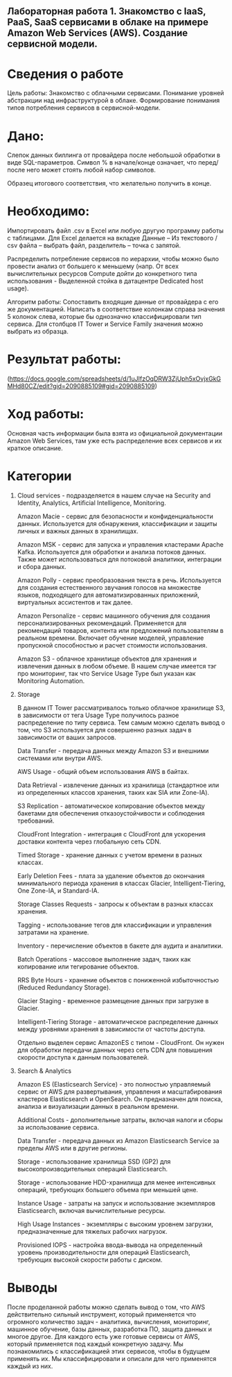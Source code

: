 ## Лабораторная работа 1. Знакомство с IaaS, PaaS, SaaS сервисами в облаке на примере Amazon Web Services (AWS). Создание сервисной модели.
# Сведения о работе

Цель работы: Знакомство с облачными сервисами. Понимание уровней абстракции над инфраструктурой в облаке. Формирование понимания типов потребления сервисов в сервисной-модели.

# Дано:

Слепок данных биллинга от провайдера после небольшой обработки в виде SQL-параметров. Символ % в начале/конце означает, что перед/после него может стоять любой набор символов.

Образец итогового соответствия, что желательно получить в конце.
# Необходимо:

Импортировать файл .csv в Excel или любую другую программу работы с таблицами. Для Excel делается на вкладке Данные – Из текстового / csv файла – выбрать файл, разделитель – точка с запятой.

Распределить потребление сервисов по иерархии, чтобы можно было провести анализ от большего к меньшему (напр. От всех вычислительных ресурсов Compute дойти до конкретного типа использования - Выделенной стойка в датацентре Dedicated host usage).

Алгоритм работы: Сопоставить входящие данные от провайдера с его же документацией. Написать в соответствие колонкам справа значения 5 колонок слева, которые бы однозначно классифицировали тип сервиса. Для столбцов IT Tower и Service Family значения можно выбрать из образца.

# Результат работы: 
(https://docs.google.com/spreadsheets/d/1uJIfzOqDRW3ZjUph5xOvjxGkGMHd80CZ/edit?gid=2090885109#gid=2090885109)

# Ход работы:
Основная часть информации была взята из официальной документации Amazon Web Services, там уже есть распределение всех сервисов и их краткое описание.

# Категории

1. Cloud services - подразделяется в нашем случае на Security and Identity, Analytics, Artificial Intelligence, Monitoring. 
   
   Amazon Macie - сервис для безопасности и конфиденциальности данных. Используется для обнаружения, классификации и защиты личных и важных данных в хранилищах.
   
   Amazon MSK - сервис для запуска и управления кластерами Apache Kafka. Используется для обработки и анализа потоков данных. Также может использоваться для потоковой аналитики, интеграции и сбора данных.
   
   Amazon Polly - сервис преобразования текста в речь. Используется для создания естественного звучания голосов на множестве языков, подходящего для автоматизированных приложений, виртуальных ассистентов и так далее.
   
   Amazon Personalize - сервис машинного обучения для создания персонализированных рекомендаций. Применяется для рекомендаций товаров, контента или предложений пользователям в реальном времени. Включает обучение моделей, управление пропускной способностью и расчет стоимости использования.

   Amazon S3 -  облачное хранилище объектов для хранения и извлечения данных в любом объеме. В нашем случае имеется тэг про мониторинг, так что Service Usage Type был указан как Monitoring Automation.

2. Storage
   
   В данном IT Tower рассматривалось только облачное хранилище S3, в зависимости от тега Usage Type получилось разное распределение по типу сервиса. Тем самым можно сделать вывод о том, что S3 используется для совершенно разных задач в зависимости от ваших запросов.
   
   Data Transfer - передача данных между Amazon S3 и внешними системами или внутри AWS.

   AWS Usage - общий объем использования AWS в байтах.
   
   Data Retrieval - извлечение данных из хранилища (стандартное или из определенных классов 
   хранения, таких как SIA или Zone-IA).
   
   S3 Replication - автоматическое копирование объектов между бакетами для обеспечения отказоустойчивости и соблюдения требований.
   
   CloudFront Integration - интеграция с CloudFront для ускорения доставки контента через глобальную сеть CDN.
   
   Timed Storage - хранение данных с учетом времени в разных классах.
   
   Early Deletion Fees - плата за удаление объектов до окончания минимального периода хранения в классах Glacier, Intelligent-Tiering, One Zone-IA, и Standard-IA.
   
   Storage Classes Requests - запросы к объектам в разных классах хранения.
   
   Tagging - использование тегов для классификации и управления затратами на хранение.
   
   Inventory - перечисление объектов в бакете для аудита и аналитики.
   
   Batch Operations - массовое выполнение задач, таких как копирование или тегирование объектов.
   
   RRS Byte Hours - хранение объектов с пониженной избыточностью (Reduced Redundancy Storage).
   
   Glacier Staging - временное размещение данных при загрузке в Glacier.

   Intelligent-Tiering Storage - автоматическое распределение данных между уровнями хранения в зависимости от частоты доступа.
   
   Отдельно выделен сервис AmazonES с типом - CloudFront. Он нужен для обработки передачи данных через сеть CDN для повышения скорости доступа к данным пользователей.

3. Search & Analytics

   Amazon ES (Elasticsearch Service) - это полностью управляемый сервис от AWS для развертывания, управления и масштабирования кластеров Elasticsearch и OpenSearch. Он предназначен для поиска, анализа и визуализации данных в реальном времени.
   
   Additional Costs - дополнительные затраты, включая налоги и сборы за использование сервиса.
   
   Data Transfer - передача данных из Amazon Elasticsearch Service за пределы AWS или в другие регионы.
   
   Storage - использование хранилища SSD (GP2) для высокопроизводительных операций Elasticsearch.
   
   Storage - использование HDD-хранилища для менее интенсивных операций, требующих большего объема при меньшей цене.
   
   Instance Usage - затраты на запуск и использование экземпляров Elasticsearch, включая вычислительные ресурсы.
   
   High Usage Instances - экземпляры с высоким уровнем загрузки, предназначенные для тяжелых рабочих нагрузок.
   
   Provisioned IOPS - настройка ввода-вывода на определенный уровень производительности для операций Elasticsearch, требующих высокой скорости работы с диском.

# Выводы

После проделанной работы можно сделать вывод о том, что AWS действительно сильный инструмент, который применяется что огромного количество задач - аналитика, вычисления, мониторинг, машинное обучение, базы данных, разработка ПО, защита данных и многое другое. Для каждого есть уже готовые сервисы от AWS, который применяется под каждый конкретную задачу. Мы познакомились с классификацией этих сервисов, чтобы в будущем применять их. Мы классифицировали и описали для чего применятся каждый из них. 












   

